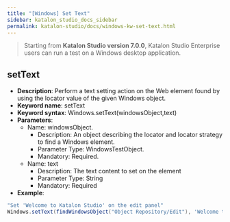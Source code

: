 ```yaml
---
title: "[Windows] Set Text"
sidebar: katalon_studio_docs_sidebar
permalink: katalon-studio/docs/windows-kw-set-text.html
---
```

> Starting from **Katalon Studio version 7.0.0**, Katalon Studio Enterprise users can run a test on a Windows desktop application.

## setText

* **Description**: Perform a text setting action on the Web element found by using the locator value of the given Windows object.
* **Keyword name**: setText
* **Keyword syntax**: Windows.setText(windowsObject,text)
* **Parameters**:
  * Name: windowsObject.
    * Description: An object describing the locator and locator strategy to find a Windows element.
    * Parameter Type: WindowsTestObject.
    * Mandatory: Required.
  * Name: text
    * Description: The text content to set on the element
    * Parameter Type: String
    * Mandatory: Required
* **Example**:

``` groovy
"Set 'Welcome to Katalon Studio' on the edit panel"
Windows.setText(findWindowsObject("Object Repository/Edit"), 'Welcome to Katalon Studio')
```
